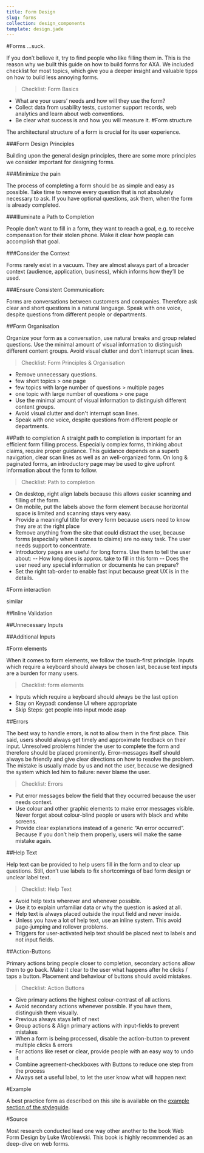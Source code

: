 ```yaml
---
title: Form Design
slug: forms
collection: design_components
template: design.jade
---
```


#Forms
…suck. 

If you don’t believe it, try to find people who like filling them in. This is the reason why we built this guide on how to build forms for AXA. We included checklist for most topics, which give you a deeper insight and valuable tipps on how to build less annoying forms.

>Checklist: Form Basics
- What are your users’ needs and how will they use the form?
- Collect data from usability tests, customer support records, web analytics and learn about web conventions.
- Be clear what success is and how you will measure it.
#Form structure

The architectural structure of a form is crucial for its user experience. 

###Form Design Principles

Building upon the general design principles, there are some more principles we consider important for designing forms.

###Minimize the pain

The process of completing a form should be as simple and easy as possible. Take time to remove every question that is not absolutely necessary to ask. If you have optional questions, ask them, when the form is already completed.

###Illuminate a Path to Completion

People don’t want to fill in a form, they want to reach a goal, e.g. to receive compensation for their stolen phone. Make it clear how people can accomplish that goal.

###Consider the Context

Forms rarely exist in a vacuum. They are almost always part of a broader context (audience, application, business), which informs how they’ll be used.

###Ensure Consistent Communication:

Forms are conversations between customers and companies. Therefore ask clear and short questions in a natural language. Speak with one voice, despite questions from different people or departments. 

##Form Organisation

Organize your form as a conversation, use natural breaks and group related questions.
Use the minimal amount of visual information to distinguish different content groups. Avoid visual clutter and don't interrupt scan lines.

>Checklist: Form Principles & Organisation
- Remove unnecessary questions.
- few short topics > one page
- few topics with large number of questions > multiple pages
- one topic with large number of questions > one page
- Use the minimal amount of visual information to distinguish different content groups. 
- Avoid visual clutter and don't interrupt scan lines.
- Speak with one voice, despite questions from different people or departments.

##Path to completion
A straight path to completion is important for an efficient form filling process. Especially complex forms, thinking about claims, require proper guidance. This guidance depends on a superb navigation, clear scan lines as well as an well-organized form.
On long & paginated forms, an introductory page may be used to give upfront information about the form to follow.

>Checklist: Path to completion
- On desktop, right align labels because this allows easier scanning and filling of the form.
- On mobile, put the labels above the form element because horizontal space is limited and scanning stays very easy.
- Provide a meaningful title for every form because users need to know they are at the right place
- Remove anything from the site that could distract the user, because forms (especially when it comes to claims) are no easy task. The user needs support to concentrate.
- Introductory pages are useful for long forms. Use them to tell the user about:
-- How long does is approx. take to fill in this form
-- Does the user need any special information or documents he can prepare?
- Set the right tab-order to enable fast input because great UX is in the details.

#Form interaction

similar

##Inline Validation

##Unnecessary Inputs

##Additional Inputs

#Form elements

When it comes to form elements, we follow the touch-first principle. Inputs which require a keyboard should always be chosen last, because text inputs are a burden for many users. 

>Checklist: form elements
- Inputs which require a keyboard should always be the last option
- Stay on Keypad: condense UI where appropriate
- Skip Steps: get people into input mode asap

##Errors

The best way to handle errors, is not to allow them in the first place. This said, users should always get timely and approximate feedback on their input. Unresolved problems hinder the user to complete the form and therefore should be placed prominently. 
Error-messages itself should always be friendly and give clear directions on how to resolve the problem. The mistake is usually made by us and not the user, because we designed the system which led him to failure: never blame the user.

>Checklist: Errors
- Put error messages below the field that they occurred because the user needs context.
- Use colour and other graphic elements to make error messages visible. Never forget about colour-blind people or users with black and white screens.
- Provide clear explanations instead of a generic “An error occurred”. Because if you don’t help them properly, users will make the same mistake again.

##Help Text

Help text can be provided to help users fill in the form and to clear up questions. Still, don’t use labels to fix shortcomings of bad form design or unclear label text. 

>Checklist: Help Text
- Avoid help texts wherever and whenever possible.
- Use it to explain unfamiliar data or why the question is asked at all.
- Help text is always placed outside the input field and never inside.
- Unless you have a lot of help text, use an inline system. This avoid page-jumping and rollover problems.
- Triggers for user-activated help text should be placed next to labels and not input fields.

##Action-Buttons

Primary actions bring people closer to completion, secondary actions allow them to go back. Make it clear to the user what happens after he clicks / taps a button. Placement and behaviour of buttons should avoid mistakes. 

>Checklist: Action Buttons
- Give primary actions the highest colour-contrast of all actions.
- Avoid secondary actions whenever possible. If you have them, distinguish them visually.
- Previous always stays left of next
- Group actions & Align primary actions with input-fields to prevent mistakes
- When a form is being processed, disable the action-button to prevent multiple clicks & errors
- For actions like reset or clear, provide people with an easy way to undo it
- Combine agreement-checkboxes with Buttons to reduce one step from the process
- Always set a useful label, to let the user know what will happen next

#Example

A best practice form as described on this site is available on the [example section of the styleguide](#).

#Source

Most research conducted lead one way other another to the book Web Form Design by Luke Wroblewski. This book is highly recommended as an deep-dive on web forms.
